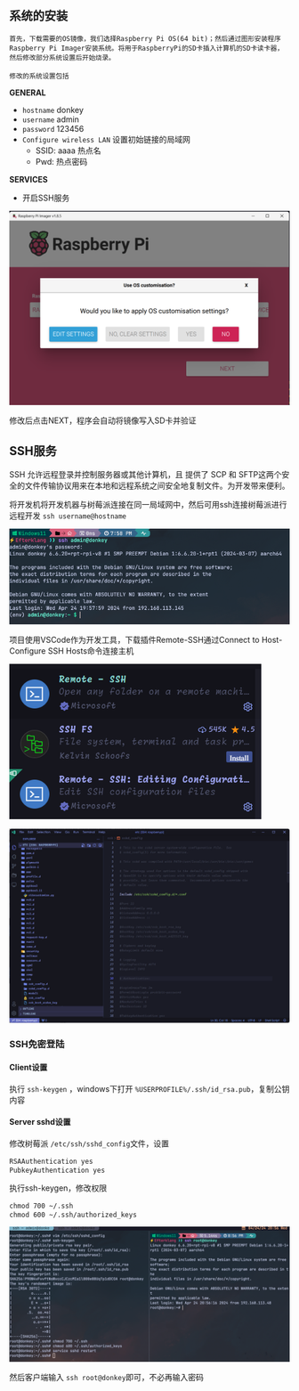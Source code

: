 ## 系统的安装

    首先，下载需要的OS镜像，我们选择Raspberry Pi OS(64 bit)；然后通过图形安装程序Raspberry Pi Imager安装系统。将用于RaspberryPi的SD卡插入计算机的SD卡读卡器，然后修改部分系统设置后开始烧录。

    修改的系统设置包括

**GENERAL**

* `hostname` donkey
* `username` admin
* `password` 123456
* `Configure wireless LAN`  设置初始链接的局域网
  * SSID: aaaa 热点名
  * Pwd: 热点密码

**SERVICES**

* 开启SSH服务

![image-20240424202050977](assets/image-20240424202050977.png)

修改后点击NEXT，程序会自动将镜像写入SD卡并验证

## SSH服务

SSH 允许远程登录并控制服务器或其他计算机，且 提供了 SCP 和 SFTP这两个安全的文件传输协议用来在本地和远程系统之间安全地复制文件。为开发带来便利。

将开发机将开发机器与树莓派连接在同一局域网中，然后可用ssh连接树莓派进行远程开发 `ssh username@hostname`

![image-20240424202307249](assets/image-20240424202307249.png)

项目使用VSCode作为开发工具，下载插件Remote-SSH通过Connect to Host-Configure SSH Hosts命令连接主机

![image-20240424202801731](assets/image-20240424202801731.png)

![image-20240424203204466](assets/image-20240424203204466.png)

### SSH免密登陆

#### Client设置

执行 `ssh-keygen` ，windows下打开 `%USERPROFILE%/.ssh/id_rsa.pub`，复制公钥内容

#### Server sshd设置

修改树莓派 `/etc/ssh/sshd_config`文件，设置

```
RSAAuthentication yes
PubkeyAuthentication yes
```

执行ssh-keygen，修改权限

```
chmod 700 ~/.ssh
chmod 600 ~/.ssh/authorized_keys
```

![image-20240424205641427](assets/image-20240424205641427.png)

然后客户端输入 `ssh root@donkey`即可，不必再输入密码
